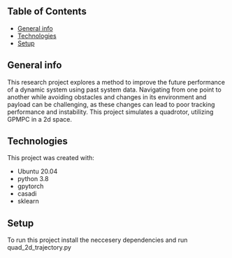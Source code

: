 ## Table of Contents
* [General info](#general-info)
* [Technologies](#technologies)
* [Setup](#setup)

## General info
This research project explores a method to improve the future performance of a dynamic system using past system data. 
Navigating from one point to another while avoiding obstacles and changes in its environment and payload can be challenging, as these changes can lead to poor tracking performance and instability. This project simulates a quadrotor, utilizing GPMPC in a 2d space.

## Technologies
This project was created with:
* Ubuntu 20.04
* python 3.8
* gpytorch
* casadi
* sklearn

## Setup
To run this project install the neccesery dependencies and run quad_2d_trajectory.py
